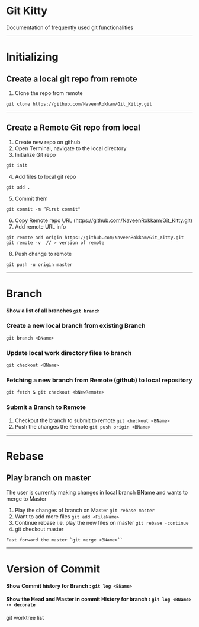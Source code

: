 # Git Kitty
Documentation of frequently used git functionalities

***
# Initializing

## Create a local git repo from remote
1. Clone the repo from remote
```
git clone https://github.com/NaveenRokkam/Git_Kitty.git
```
---
## Create a Remote Git repo from local
1. Create new repo on github
2. Open Terminal, navigate to the local directory
3. Initialize Git repo
```
git init
```
4. Add files to local git repo
```
git add .
```
5. Commit them
```
git commit -m “First commit"
```
6. Copy Remote repo URL (https://github.com/NaveenRokkam/Git_Kitty.git)
7. Add remote URL info
```
git remote add origin https://github.com/NaveenRokkam/Git_Kitty.git
git remote -v  // > version of remote
```
8. Push change to remote
```
git push -u origin master
```

***
# Branch

#### Show a list of all branches `git branch`


### Create a new local branch from existing Branch
```
git branch <BName>
```

### Update local work directory files to branch <BName>
```
git checkout <BName>
```

### Fetching a new branch <bNewRemote> from Remote (github) to local repository
```
git fetch & git checkout <bNewRemote>
```

### Submit a Branch to Remote
1. Checkout the branch to submit to remote `git checkout <BName>`
2. Push the changes the Remote `git push origin <BName>`

***
# Rebase

## Play branch <BName> on master
The user is currently making changes in local branch BName and wants to merge to Master

1. Play the changes of branch on Master `git rebase master`
2. Want to add more files `git add <FileName>`
3. Continue rebase i.e. play the new files on master `git rebase -continue`
4. git checkout master
```
Fast forward the master `git merge <BName>``
```



***
# Version of Commit
#### Show Commit history for Branch <BName>: `git log <BName>`
#### Show the Head and Master in commit History for branch <BName>: `git log <BName> -- decorate`

git worktree list
```
